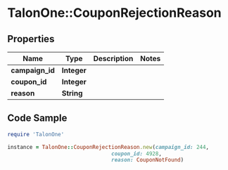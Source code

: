 # TalonOne::CouponRejectionReason

## Properties

Name | Type | Description | Notes
------------ | ------------- | ------------- | -------------
**campaign_id** | **Integer** |  | 
**coupon_id** | **Integer** |  | 
**reason** | **String** |  | 

## Code Sample

```ruby
require 'TalonOne'

instance = TalonOne::CouponRejectionReason.new(campaign_id: 244,
                                 coupon_id: 4928,
                                 reason: CouponNotFound)
```


